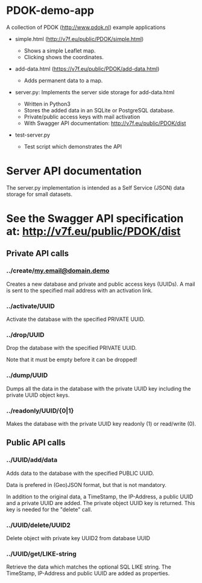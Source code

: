 # PDOK-demo-app
A collection of PDOK (http://www.pdok.nl) example applications

* simple.html (http://v7f.eu/public/PDOK/simple.html)
  * Shows a simple Leaflet map.
  * Clicking shows the coordinates.

* add-data.html (https://v7f.eu/public/PDOK/add-data.html)
  * Adds permanent data to a map.

* server.py: Implements the server side storage for add-data.html
  * Written in Python3
  * Stores the added data in an SQLite or PostgreSQL database.
  * Private/public access keys with mail activation
  * With Swagger API documentation: http://v7f.eu/public/PDOK/dist

* test-server.py
  * Test script which demonstrates the API

# Server API documentation

The server.py implementation is intended as a Self Service (JSON) data storage for small datasets.

# See the Swagger API specification at: http://v7f.eu/public/PDOK/dist

## Private API calls

### ../create/my.email@domain.demo

Creates a new database and private and public access keys (UUIDs).
A mail is sent to the specified mail address with an activation link.

### ../activate/UUID

Activate the database with the specified PRIVATE UUID.

### ../drop/UUID

Drop the database with the specified PRIVATE UUID.

Note that it must be empty before it can be dropped!

### ../dump/UUID

Dumps all the data in the database with the private UUID key including the private UUID object keys.

### ../readonly/UUID/{0|1}

Makes the database with the private UUID key readonly (1) or read/write (0).


## Public API calls

### ../UUID/add/data

Adds data to the database with the specified PUBLIC UUID.

Data is prefered in (Geo)JSON format, but that is not mandatory.

In addition to the original data, a TimeStamp, the IP-Address, a public UUID and a private UUID are added.  The private object UUID key is returned. This key is needed for the "delete" call.

### ../UUID/delete/UUID2

Delete object with private key UUID2 from database UUID

### ../UUID/get/LIKE-string

Retrieve the data which matches the optional SQL LIKE string.
The TimeStamp, IP-Address and public UUID are added as properties.

